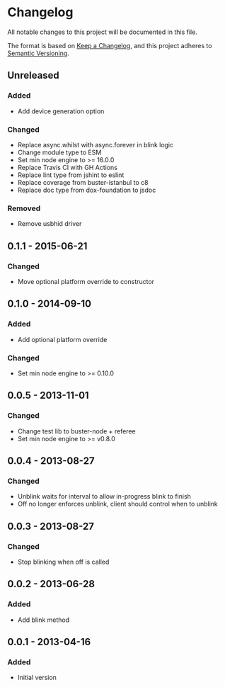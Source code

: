 # Changelog

All notable changes to this project will be documented in this file.

The format is based on [Keep a Changelog](https://keepachangelog.com/en/1.0.0/),
and this project adheres to [Semantic Versioning](https://semver.org/spec/v2.0.0.html).

## Unreleased

### Added
- Add device generation option

### Changed
- Replace async.whilst with async.forever in blink logic
- Change module type to ESM
- Set min node engine to >= 16.0.0
- Replace Travis CI with GH Actions
- Replace lint type from jshint to eslint
- Replace coverage from buster-istanbul to c8
- Replace doc type from dox-foundation to jsdoc

### Removed
- Remove usbhid driver

## 0.1.1 - 2015-06-21
### Changed
- Move optional platform override to constructor

## 0.1.0 - 2014-09-10
### Added
- Add optional platform override

### Changed
- Set min node engine to >= 0.10.0

## 0.0.5 - 2013-11-01
### Changed
- Change test lib to buster-node + referee
- Set min node engine to >= v0.8.0 

## 0.0.4 - 2013-08-27
### Changed
- Unblink waits for interval to allow in-progress blink to finish
- Off no longer enforces unblink, client should control when to unblink

## 0.0.3 - 2013-08-27
### Changed
- Stop blinking when off is called

## 0.0.2 - 2013-06-28
### Added
- Add blink method

## 0.0.1 - 2013-04-16
### Added
- Initial version
